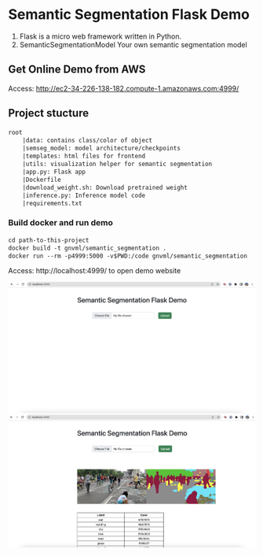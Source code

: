 # Semantic Segmentation Flask Demo

1) Flask is a micro web framework written in Python.
2) SemanticSegmentationModel Your own semantic segmentation model
## Get Online Demo from AWS
Access: http://ec2-34-226-138-182.compute-1.amazonaws.com:4999/
## Project stucture
```
root
    |data: contains class/color of object
    |semseg_model: model architecture/checkpoints
    |templates: html files for frontend
    |utils: visualization helper for semantic segmentation
    |app.py: Flask app
    |Dockerfile
    |download_weight.sh: Download pretrained weight
    |inference.py: Inference model code
    |requirements.txt
```

### Build docker and run demo

```
cd path-to-this-project
docker build -t gnvml/semantic_segmentation .
docker run --rm -p4999:5000 -v$PWD:/code gnvml/semantic_segmentation
```

Access: http://localhost:4999/ to open demo website

![Homepage](image/home_page.png)
![Demo](image/result.png)
